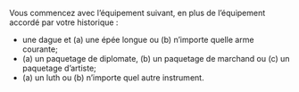 ﻿---
id: class_scheming_fr.md#Équipement
name: Équipement
---

Vous commencez avec l’équipement suivant, en plus de l’équipement accordé par votre historique :

* une dague et (a) une épée longue ou (b) n’importe quelle arme courante;
* (a) un paquetage de diplomate, (b) un paquetage de marchand ou (c) un paquetage d’artiste;
* (a) un luth ou (b) n’importe quel autre instrument.

